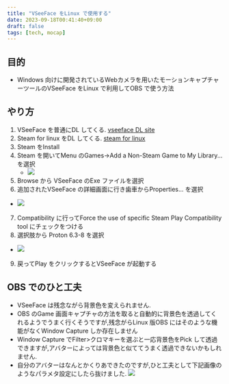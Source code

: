 ```yaml
---
title: "VSeeFace をLinux で使用する"
date: 2023-09-18T00:41:40+09:00
draft: false
tags: [tech, mocap]
---
```


## 目的
* Windows 向けに開発されているWebカメラを用いたモーションキャプチャーツールのVSeeFace をLinux で利用してOBS で使う方法

## やり方
1. VSeeFace を普通にDL してくる. [vseeface DL site](https://www.vseeface.icu/)
 2. Steam for linux をDL してくる. [steam for linux](https://store.steampowered.com/)
 3. Steam をInstall
 4. Steam を開いてMenu のGames→Add a Non-Steam Game to My Library... を選択
    * ![](https://imagedelivery.net/TzzMDnIynS-86GWMogqUcw/bf587040-055c-4cd0-5c0e-3f0e33c87600/public)
 5. Browse から VSeeFace のExe ファイルを選択
 6. 追加されたVSeeFace の詳細画面に行き歯車からProperties... を選択
   * ![](https://imagedelivery.net/TzzMDnIynS-86GWMogqUcw/5eb2bf7e-bbfc-48cd-ec9f-1d3821110d00/public)
 7. Compatibility に行ってForce the use of specific Steam Play Compatibility tool にチェックをつける
 8. 選択肢から Proton 6.3-8 を選択
   * ![](https://imagedelivery.net/TzzMDnIynS-86GWMogqUcw/eb7e29fa-f429-4bc4-1cd2-7238a36c8100/public)
 9.  戻ってPlay をクリックするとVSeeFace が起動する

## OBS でのひと工夫
* VSeeFace は残念ながら背景色を変えられません.
* OBS のGame 画面キャプチャの方法を取ると自動的に背景色を透過してくれるようでうまく行くそうですが,残念がらLinux 版OBS にはそのような機能がなくWindow Capture しか存在しません
* Window Capture でFilter>クロマキーを選ぶと一応背景色をPick して透過できますが,アバターによっては背景色と似ててうまく透過できないかもしれません.
* 自分のアバターはなんとかくりあできたのですが,ひと工夫として下記画像のようなパラメタ設定にしたら抜けました.
![](https://imagedelivery.net/TzzMDnIynS-86GWMogqUcw/bdf5b6f2-c9a0-4ee0-fdc5-3193f3188800/public)

